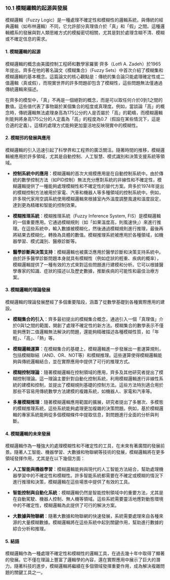 ### 10.1 模糊邏輯的起源與發展

模糊邏輯（Fuzzy Logic）是一種處理不確定性和模糊性的邏輯系統，與傳統的經典邏輯（如布林邏輯）不同，它允許部分真理值介於「真」和「假」之間。這種邏輯體系的發展與對人類思維方式的模擬密切相關，尤其是對於處理含糊不清、模糊或不確定信息的需求。

#### 1. 模糊邏輯的起源

模糊邏輯的概念由美國控制工程師和數學家羅賓·齊多（Lotfi A. Zadeh）於1965年提出。齊多在他的著名論文《模糊集合》（Fuzzy Sets）中首次介紹了模糊集和模糊邏輯的基本概念。這篇論文的核心觀點是：傳統的集合論只能處理確定性或二值邏輯（真或假），而現實世界的許多問題卻包含了模糊性，這些問題無法僅通過傳統邏輯來描述。

在齊多的模型中，「真」不再是一個絕對的概念，而是可以取任何介於0到1之間的數值。這些值代表了事物屬於某個集合的程度或真理度。例如，當談論「高」的概念時，傳統邏輯無法處理身高為175公分的人是否屬於「高」的範疇，而模糊邏輯則能夠將身高175公分的人定義為「高」的程度為0.7（假設在某些情況下，這是合適的定義）。這樣的處理方式能夠更加靈活地反映現實中的模糊性。

#### 2. 模糊邘的發展與應用

模糊邏輯的引入迅速引起了科學界和工程界的廣泛關注。隨著時間的推移，模糊邏輯被應用於許多領域，尤其是自動控制、人工智慧、模式識別和決策支援系統等領域。

- **控制系統中的應用**：模糊邏輯的首次大規模應用是在自動控制系統中。由於傳統的數學控制方法（如PID控制）無法充分應對系統的非線性和不確定性，模糊邏輯提供了一種能夠處理模糊性和不確定性的替代方案。齊多於1974年提出的模糊控制方法被用於家電、汽車和機器人等多種領域的控制系統中。例如，許多現代家用空調系統使用模糊邏輯來根據室內外溫度調整風速和溫度設定，達到更為精確和智能的控制效果。

- **模糊推理系統**：模糊推理系統（Fuzzy Inference System, FIS）是模糊邏輯的一個重要應用。它通過模糊規則（如「如果溫度高，則風速快」）來進行推理。在這些系統中，輸入數據被模糊化，然後通過模糊規則進行推理，最後再將結果去模糊化，轉換為具體的數值。模糊推理系統被應用於各種領域，如機器學習、模式識別、醫療診斷等。

- **醫學診斷與決策支持**：模糊邏輯也被廣泛應用於醫學診斷和決策支持系統中。由於許多醫學診斷問題本身就具有模糊性（例如症狀的輕重、疾病的概率），模糊邏輯提供了一種有效的方式來對這些問題進行建模和分析。它可以根據醫學專家的知識、症狀的描述以及歷史數據，推斷疾病的可能性和最佳治療方案。

#### 3. 模糊邏輯的理論發展

模糊邏輯的理論發展歷經了多個重要階段，涵蓋了從數學基礎到各種實際應用的建設。

- **模糊集合的引入**：齊多最初提出的模糊集合概念，通過引入一個「真理值」介於0與1之間的範圍，開創了處理不確定性的新方法。模糊集合的數學表示不僅能夠應對二值邏輯無法解決的問題，還能夠精確描述各種模糊性質，如「年輕」、「高」、「熱」等。

- **模糊邏輯運算**：在模糊集合的基礎上，模糊邏輯進一步發展出一套運算規則，包括模糊聯結（AND、OR、NOT等）和模糊推理。這些運算使得模糊邏輯能夠與傳統邏輯結合，並在實際應用中提供了可行的推理方式。

- **模糊控制理論**：隨著模糊邏輯在控制領域的應用，齊多及其他研究者提出了模糊控制理論。這一理論主要針對自動化控制系統，利用模糊邏輯進行非線性系統的建模和控制，並提出了模糊規則基礎的控制方法。這些方法特別適合用於那些不容易用傳統數學方法建模的複雜系統，如機器人、家電和汽車等。

- **多層模糊推理**：隨著模糊邏輯應用範圍的擴展，研究者提出了多層次、多模態的模糊推理系統，這些系統能夠處理更加複雜的決策問題。例如，基於模糊邏輯的專家系統能夠從多個模糊條件中提取信息，對問題進行全面的分析與判斷。

#### 4. 模糊邏輯的未來發展

模糊邏輯作為一種強大的處理模糊性和不確定性的工具，在未來有著廣闊的發展前景。隨著人工智能、機器學習、大數據和物聯網等技術的發展，模糊邏輯將在更多領域發揮作用，尤其是在以下幾個方面：

- **人工智能與機器學習**：模糊邏輯能夠與現代的人工智能方法結合，幫助處理機器學習中的不確定性和模糊性。許多智能系統都需要在不確定或模糊的情況下進行推理和決策，模糊邏輯在這些場景中提供了有效的工具。

- **智能控制與自動化系統**：模糊邏輯仍然是智能控制領域中的重要方法，尤其是在自動駕駛、機器人控制、無人機等領域。這些系統需要靈活地應對動態環境中的不確定性，模糊邏輯為此提供了可行的解決方案。

- **大數據與物聯網**：隨著大數據和物聯網的快速發展，系統需要處理來自各種來源的大量模糊數據。模糊邏輯將在這些系統中起到關鍵作用，幫助進行數據的綜合分析和推理。

#### 5. 結語

模糊邏輯作為一種處理不確定性和模糊性的邏輯工具，在過去幾十年中取得了顯著的發展。它不僅在理論上豐富了邏輯學的內容，還在實際應用中展示了巨大的潛力。隨著科技的進步，模糊邏輯將繼續在多個領域發揮重要作用，成為解決複雜問題的關鍵工具之一。